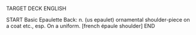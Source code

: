 TARGET DECK
ENGLISH

START
Basic
Epaulette
Back: n. (us epaulet) ornamental shoulder-piece on a coat etc., esp. On a uniform. [french épaule shoulder]
END
